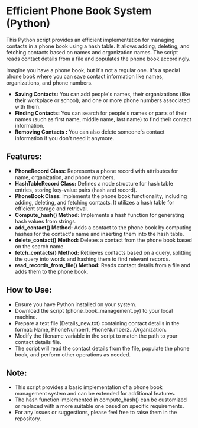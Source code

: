 # Efficient Phone Book System (Python)



This Python script provides an efficient implementation for managing contacts in a phone book using a hash table. It allows adding, deleting, and fetching contacts based on names and organization names. The script reads contact details from a file and populates the phone book accordingly.

Imagine you have a phone book, but it's not a regular one. It's a special phone book where you can save contact information like names, organizations, and phone numbers.</br>
- **Saving Contacts:** You can add people's names, their organizations (like their workplace or school), and one or more phone numbers associated with them.</br>
- **Finding Contacts:** You can search for people's names or parts of their names (such as first name, middle name, last name) to find their contact information.</br>
- **Removing Contacts :** You can also delete someone's contact information if you don't need it anymore.</br>

## **Features:**</br>
- **PhoneRecord Class:** Represents a phone record with attributes for name, organization, and phone numbers.</br>
- **HashTableRecord Class:** Defines a node structure for hash table entries, storing key-value pairs (hash and record).</br>
- **PhoneBook Class:** Implements the phone book functionality, including adding, deleting, and fetching contacts. It utilizes a hash table for efficient storage and retrieval.</br>
- **Compute_hash() Method:** Implements a hash function for generating hash values from strings.</br>
- **add_contact() Method:** Adds a contact to the phone book by computing hashes for the contact's name and inserting them into the hash table.</br>
- **delete_contact() Method:** Deletes a contact from the phone book based on the search name.</br>
- **fetch_contacts() Method:** Retrieves contacts based on a query, splitting the query into words and hashing them to find relevant records.</br>
- **read_records_from_file() Method:** Reads contact details from a file and adds them to the phone book.</br>

## **How to Use:**</br>
- Ensure you have Python installed on your system.</br>
- Download the script (phone_book_management.py) to your local machine.</br>
- Prepare a text file (Details_new.txt) containing contact details in the format: Name, PhoneNumber1, PhoneNumber2...Organization.</br>
- Modify the filename variable in the script to match the path to your contact details file.</br>
- The script will read the contact details from the file, populate the phone book, and perform other operations as needed.</br>

## **Note:**</br>
- This script provides a basic implementation of a phone book management system and can be extended for additional features.</br>
- The hash function implemented in compute_hash() can be customized or replaced with a more suitable one based on specific requirements.</br>
- For any issues or suggestions, please feel free to raise them in the repository.</br>
